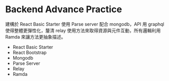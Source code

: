 # Backend Advance Practice

建構於 React Basic Starter 使用 Parse server 配合 mongodb，API 用 graphql 使得整體更彈性化，釐清 relay 使用方法來取得資源與元件互動，所有邏輯利用 Ramda 來讓方法更抽象描述。

- React Basic Starter
- React Bootstrap
- Mongodb
- Parse Server
- Relay
- Ramda

